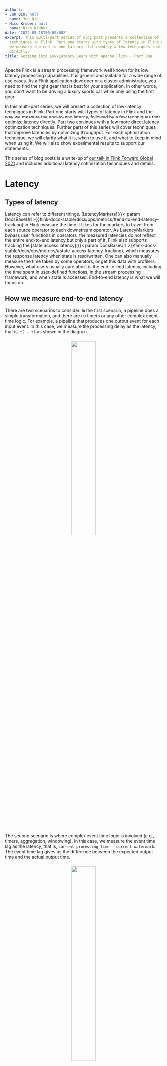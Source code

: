 ```yaml
---
authors:
- Jun Qin: null
  name: Jun Qin
- Nico Kruber: null
  name: Nico Kruber
date: "2022-05-18T00:00:00Z"
excerpt: This multi-part series of blog post presents a collection of low-latency
  techniques in Flink. Part one starts with types of latency in Flink and the way
  we measure the end-to-end latency, followed by a few techniques that optimize latency
  directly.
title: Getting into Low-Latency Gears with Apache Flink - Part One
---
```


Apache Flink is a stream processing framework well known for its low latency processing capabilities. It is generic and suitable for a wide range of use cases. As a Flink application developer or a cluster administrator, you need to find the right gear that is best for your application. In other words, you don't want to be driving a luxury sports car while only using the first gear.

In this multi-part series, we will present a collection of low-latency techniques in Flink. Part one starts with types of latency in Flink and the way we measure the end-to-end latency, followed by a few techniques that optimize latency directly. Part two continues with a few more direct latency optimization techniques. Further parts of this series will cover techniques that improve latencies by optimizing throughput. For each optimization technique, we will clarify what it is, when to use it, and what to keep in mind when using it. We will also show experimental results to support our statements.

This series of blog posts is a write-up of [our talk in Flink Forward Global 2021](https://www.youtube.com/watch?v=4dwwokhQHwo) and includes additional latency optimization techniques and details.

# Latency

## Types of latency

Latency can refer to different things. [LatencyMarkers]({{< param DocsBaseUrl >}}flink-docs-stable/docs/ops/metrics/#end-to-end-latency-tracking) in Flink measure the time it takes for the markers to travel from each source operator to each downstream operator. As LatencyMarkers bypass user functions in operators, the measured latencies do not reflect the entire end-to-end latency but only a part of it. Flink also supports tracking the [state access latency]({{< param DocsBaseUrl >}}flink-docs-stable/docs/ops/metrics/#state-access-latency-tracking), which measures the response latency when state is read/written. One can also manually measure the time taken by some operators, or get this data with profilers. However, what users usually care about is the end-to-end latency, including the time spent in user-defined functions, in the stream processing framework, and when state is accessed. End-to-end latency is what we will focus on.

## How we measure end-to-end latency

There are two scenarios to consider. In the first scenario, a pipeline does a simple transformation, and there are no timers or any other complex event time logic. For example, a pipeline that produces one output event for each input event. In this case, we measure the processing delay as the latency, that is, `t2 - t1` as shown in the diagram.

<center>
<img vspace="8" style="width:40%" src="{{< siteurl >}}/img/blog/2022-05-18-latency-part1/scenario1-simple.png" />
</center>

The second scenario is where complex event time logic is involved (e.g., timers, aggregation, windowing). In this case, we measure the event time lag as the latency, that is, `current processing time - current watermark`. The event time lag gives us the difference between the expected output time and the actual output time.

<center>
<img vspace="8" style="width:40%" src="{{< siteurl >}}/img/blog/2022-05-18-latency-part1/scenario2-eventtime.png" />
</center>

In both scenarios, we capture a histogram and show the 99th percentile of the end-to-end latency. The latency we measure here includes the time an event stays in the source message queue (e.g., Kafka). The reason for this is that it covers the scenarios where a source operator in a pipeline is backpressured by other operators. The more the source operator is backpressured, the longer the messages stay in the message queue. So, including the time events stay in the message queue in the latency gives us how slow or fast a pipeline is.

# Low-latency optimization techniques

We will discuss low-latency techniques in two groups: techniques that optimize latency directly and techniques that improve latency by optimizing throughput.
Each of these techniques can be as simple as a configuration change or may require code changes, or both. We have created a git repository containing the example jobs used in our experiments to support our statements. Keep in mind that all the experimental results we will show are specific to those jobs and the environment they run in. Your job may show different results depending on where the latency bottleneck is.

## Direct latency optimization

### Allocate enough resources
An obvious but often forgotten low-latency technique is to allocate enough resources to your job. Flink has some metrics (e.g., [idleTimeMsPerSecond]({{< param DocsBaseUrl >}}flink-docs-stable/docs/ops/monitoring/back_pressure/#task-performance-metrics), [busyTimeMsPerSecond]({{< param DocsBaseUrl >}}flink-docs-stable/docs/ops/monitoring/back_pressure/#task-performance-metrics), [backPressureTimeMsPerSecond]({{< param DocsBaseUrl >}}flink-docs-stable/docs/ops/monitoring/back_pressure/#task-performance-metrics)) to indicate whether an operator/subtask is busy or not. This can also be spotted easily in the job graph on Flink’s Web UI if you are using [Flink 1.13 or later](https://flink.apache.org/2021/07/07/backpressure.html). If some operators in your job are 100% busy, they will backpressure upstream operators and the backpressure may propagate up to the source operators.  Backpressure slows down the pipeline and results in high latency. If you scale up your job by adding more CPU/memory resources or scale out by increasing the parallelism, your job will be able to process events faster or process more events in parallel which leads to reduced latencies. We recommend having an average load below 70% under normal circumstances to accommodate load spikes that come from input data, timers, windowing, or other sources. You should adjust the threshold based on your job resource usage patterns and your latency requirements.

**You can apply this optimization** if your job or part of it is running at its total CPU/memory capacity and you have more resources that can be allocated to the job. In the case of scaling out with high parallelism, your streaming job must be able to make use of the additional resources. For example, the job should not have fixed parallelisms in the code, the job should not be bottlenecked on the source streams, and the input streams are partitionable by keys such that they can be processed in parallel and have no severe data skew, etc. In the case of scaling up by allocating more CPU cores, your streaming job must not be bottlenecked on a single thread or any other resources.

**Keep in mind** that allocating more resources may result in increased financial costs, especially when you are running jobs in the cloud.

Below are the experimental results of [WindowingJob](https://github.com/ververica/lab-flink-latency/blob/main/src/main/java/com/ververica/lablatency/job/WindowingJob.java). As you can see from the graph at the left, when the parallelism was 2, the two subtasks were often 100% busy. After we increased the parallelism to 3, the three subtasks were around 75% busy. As a result, the 99th percentile latency reduces from around 3 seconds to 650 milliseconds.


<center>
<img vspace="8" style="width:90%" src="{{< siteurl >}}/img/blog/2022-05-18-latency-part1/increase-parallelism.png" />
</center>


### Use applicable state backends

When using the `filesystem` (Flink 1.12 or early) or `hashmap` (Flink 1.13 or later) state backend, the state objects are stored in memory and can be accessed directly. In contrast, when using the `rocksdb` state backend, every state access has to go through a (de-)serialization process which in addition may involve disk accesses. So using `filesystem/hashmap` state backend can help reduce latency.

**You can apply this optimization** if your state size is very small compared to the memory you can allocate to your job and your state size will not grow beyond your memory capacity. You can set the [managed memory]({{< param DocsBaseUrl >}}flink-docs-stable/docs/deployment/memory/mem_setup_tm/#managed-memory) size to 0 if not needed. Since Flink 1.13, you can always start with the `hashmap` state backend and seamlessly switch to the `rocksdb` state backend via [savepoints](https://cwiki.apache.org/confluence/display/FLINK/FLIP-41%3A+Unify+Binary+format+for+Keyed+State) when the state increases to the size that is close to your memory capacity. Note that you should closely monitor the memory usage and perform the switch **before** an out-of-memory happens. Please refer to [this Flink blog post](https://flink.apache.org/2021/01/18/rocksdb.html) for best practices when using the `rocksdb` state backend.

**Keep in mind** that heap-based state backends use more memory compared with RocksDB due to their copy-on-write data structure and Java’s on-heap object representation. Heap-based state backends can be affected by the garbage collector which makes them less predictable and may lead to high tail latencies. Also, as of now, there is no support for incremental checkpointing (this is being developed in [FLIP-151](https://cwiki.apache.org/confluence/display/FLINK/FLIP-151%3A+Incremental+snapshots+for+heap-based+state+backend)). You should measure the difference before you make the switch.

Our experiments with the previously mentioned [WindowingJob](https://github.com/ververica/lab-flink-latency/blob/main/src/main/java/com/ververica/lablatency/job/WindowingJob.java) after switching the state backend from `rocksdb` to `hashmap` show a further reduction of the latency down to 500ms. Depending on your job’s state access pattern, you may see larger or smaller improvements. The graph on the right shows the garbage collection's impact on the latency.

<center>
<img vspace="8" style="width:90%" src="{{< siteurl >}}/img/blog/2022-05-18-latency-part1/choose-state-backend.png" />
</center>

### Emit watermarks quickly

When using a periodic [watermark generator]({{< param DocsBaseUrl >}}flink-docs-stable/docs/dev/datastream/event-time/generating_watermarks/), Flink generates a watermark every 200 ms. This means that, by default, each parallel watermark generator does not produce watermark updates until 200 ms have passed. While this may be sufficient for many cases, if you are aiming for sub-second latencies, you could try reducing the interval even further, for example, to 100 ms.

**You can apply this optimization** if you use event time and a periodic watermark generator, and you are aiming for sub-second latencies.

**Keep in mind** that watermark generation that is too frequent may also degrade performance because more watermarks must be processed by the framework. Moreover, even though watermarks are only created every 200 milliseconds, watermarks may arrive at much higher frequencies further downstream in your job because tasks may receive watermarks from multiple parallel watermark generators.

We re-ran the previous [WindowingJob](https://github.com/ververica/lab-flink-latency/blob/main/src/main/java/com/ververica/lablatency/job/WindowingJob.java) experiment with the reduced watermark interval `pipeline.auto-watermark-interval: 100ms` and reduced the latency further to 430ms.

<center>
<img vspace="8" style="width:50%" src="{{< siteurl >}}/img/blog/2022-05-18-latency-part1/watermark-interval.png" />
</center>


### Flush network buffers early

Flink uses buffers when sending data from one task to another over the network. Buffers are flushed and sent out when they are filled up or when the default timeout of 100ms has passed. Again, if you are aiming for sub-second latencies, you can lower the timeout to reduce latencies.

**You can apply this optimization** if you are aiming for sub-second latencies.

**Keep in mind** that network buffer timeout that is too low may reduce throughput.

As seen in the following experiment results, by using `execution.buffer-timeout: 10 ms` in [WindowingJob](https://github.com/ververica/lab-flink-latency/blob/main/src/main/java/com/ververica/lablatency/job/WindowingJob.java), we again reduced the latency (now to 370ms).


<center>
<img vspace="8" style="width:50%" src="{{< siteurl >}}/img/blog/2022-05-18-latency-part1/buffer-timeout.png" />
</center>


# Summary

In part one of this multi-part series, we discussed types of latency in Flink and the way we measure end-to-end latency. Then we presented a few latency optimization techniques with a focus on direct latency optimization. For each technique, we explained what it is, when to use it, and what to keep in mind when using it. Part two will continue with a few more direct latency optimization techniques. Stay tuned!
